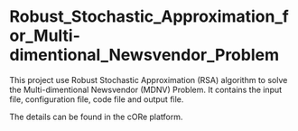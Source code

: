 # Robust_Stochastic_Approximation_for_Multi-dimentional_Newsvendor_Problem
This project use Robust Stochastic Approximation (RSA)  algorithm to solve the Multi-dimentional Newsvendor (MDNV) Problem. It contains the input file, configuration file, code file and output file.

The details can be found in the cORe platform.

